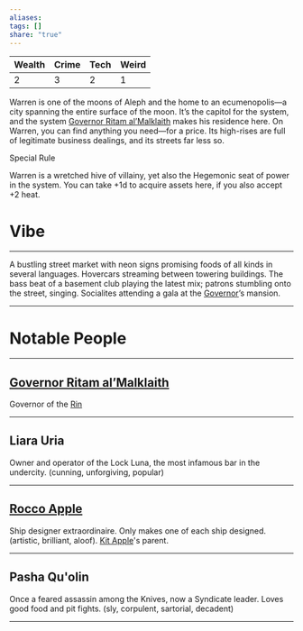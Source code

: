 ```yaml
---
aliases: 
tags: []
share: "true"
---
```

| **Wealth** | **Crime** | **Tech** | **Weird** |
| ---- | ---- | ---- | ---- |
| 2 | 3 | 2 | 1 |

Warren is one of the moons of Aleph and the home to an ecumenopolis—a city spanning the entire surface of the moon. It’s the capitol for the system, and the system [Governor Ritam al’Malklaith](./Governor%20Ritam%20al%E2%80%99Malklaith.md) makes his residence here. On Warren, you can find anything you need—for a price. Its high-rises are full of legitimate business dealings, and its streets far less so.

Special Rule

Warren is a wretched hive of villainy, yet also the Hegemonic seat of power in the system. You can take +1d to acquire assets here, if you also accept +2 heat.

# Vibe

---

A bustling street market with neon signs promising foods of all kinds in several languages. Hovercars streaming between towering buildings. The bass beat of a basement club playing the latest mix; patrons stumbling onto the street, singing. Socialites attending a gala at the [Governor](./Governor%20Ritam%20al%E2%80%99Malklaith.md)’s mansion.

---

# Notable People

---

## [Governor Ritam al’Malklaith](./Governor%20Ritam%20al%E2%80%99Malklaith.md)

Governor of the [Rin](./Rin.md)

---

## Liara Uria

Owner and operator of the Lock Luna, the most infamous bar in the undercity. (cunning, unforgiving, popular)

---

## [Rocco Apple](./Rocco%20Apple.md)

Ship designer extraordinaire. Only makes one of each ship designed. (artistic, brilliant, aloof). [Kit Apple](./Kit%20Apple.md)'s parent.

---

## Pasha Qu'olin 

Once a feared assassin among the Knives, now a Syndicate leader. Loves good food and pit fights. (sly, corpulent, sartorial, decadent)

---
